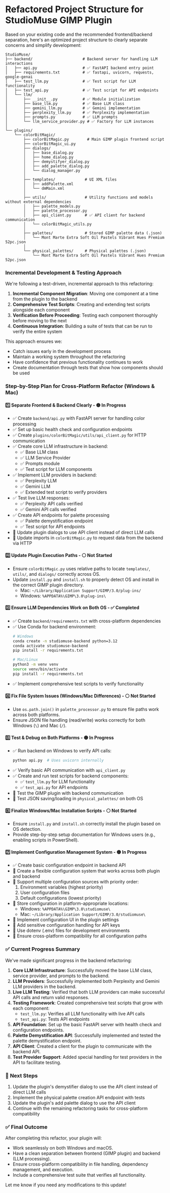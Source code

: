 # Refactored Project Structure for StudioMuse GIMP Plugin

Based on your existing code and the recommended frontend/backend separation, here's an optimized project structure to clearly separate concerns and simplify development:

```
StudioMuse/
├── backend/                      # Backend server for handling LLM interactions
│   ├── api.py                    # ✅ FastAPI backend entry point
│   ├── requirements.txt          # ✅ fastapi, uvicorn, requests, google-genai
│   ├── test_llm.py               # ✅ Test script for LLM functionality
│   ├── test_api.py               # ✅ Test script for API endpoints
│   └── llm/
│       ├── __init__.py           # ✅ Module initialization
│       ├── base_llm.py           # ✅ Base LLM class
│       ├── gemini_llm.py         # ✅ Gemini implementation
│       ├── perplexity_llm.py     # ✅ Perplexity implementation
│       ├── prompts.py            # ✅ LLM prompts
│       └── llm_service_provider.py # ✅ Factory for LLM instances
│
└── plugins/
    └── colorBitMagic/
        ├── colorBitMagic.py        # Main GIMP plugin frontend script
        ├── colorBitMagic_ui.py
        ├── dialogs/
        │   ├── base_dialog.py
        │   ├── home_dialog.py
        │   ├── demystifyer_dialog.py
        │   ├── add_palette_dialog.py
        │   └── dialog_manager.py
        │
        ├── templates/             # UI XML files
        │   ├── addPalette.xml
        │   └── dmMain.xml
        │
        ├── utils/                 # Utility functions and models without external dependencies
        │   ├── palette_models.py
        │   ├── palette_processor.py
        │   ├── api_client.py      # ✅ API client for backend communication
        │   └── colorBitMagic_utils.py
        │
        ├── palettes/              # Stored GIMP palette data (.json)
        │   └── Mont Marte Extra Soft Oil Pastels Vibrant Hues Premium 52pc.json
        │
        └── physical_palettes/     # Physical palettes (.json)
            └── Mont Marte Extra Soft Oil Pastels Vibrant Hues Premium 52pc.json
```

### Incremental Development & Testing Approach

We're following a test-driven, incremental approach to this refactoring:

1. **Incremental Component Migration**: Moving one component at a time from the plugin to the backend
2. **Comprehensive Test Scripts**: Creating and extending test scripts alongside each component
3. **Verification Before Proceeding**: Testing each component thoroughly before moving to the next
4. **Continuous Integration**: Building a suite of tests that can be run to verify the entire system

This approach ensures we:
- Catch issues early in the development process
- Maintain a working system throughout the refactoring
- Have confidence that previous functionality continues to work
- Create documentation through tests that show how components should be used

### Step-by-Step Plan for Cross-Platform Refactor (Windows & Mac)

#### 1️⃣ **Separate Frontend & Backend Clearly** - 🟡 In Progress

- ✅ Create `backend/api.py` with FastAPI server for handling color processing
- ✅ Set up basic health check and configuration endpoints
- ✅ Create `plugins/colorBitMagic/utils/api_client.py` for HTTP communication
- ✅ Create core LLM infrastructure in backend:
  - ✅ Base LLM class
  - ✅ LLM Service Provider
  - ✅ Prompts module
  - ✅ Test script for LLM components
- ✅ Implement LLM providers in backend:
  - ✅ Perplexity LLM
  - ✅ Gemini LLM
  - ✅ Extended test script to verify providers
- ✅ Test live LLM responses:
  - ✅ Perplexity API calls verified
  - ✅ Gemini API calls verified
- ✅ Create API endpoints for palette processing
  - ✅ Palette demystification endpoint
  - ✅ Test script for API endpoints
- 🔄 Update plugin dialogs to use API client instead of direct LLM calls
- 🔄 Update imports in `colorBitMagic.py` to request data from the backend via HTTP

#### 2️⃣ **Update Plugin Execution Paths** - ⚪ Not Started

- Ensure `colorBitMagic.py` uses relative paths to locate `templates/`, `utils/`, and `dialogs/` correctly across OS.
- Update `install.py` and `install.sh` to properly detect OS and install in the correct GIMP plugin directory.
  - Mac: `~/Library/Application Support/GIMP/3.0/plug-ins/`
  - Windows: `%APPDATA%\GIMP\3.0\plug-ins\`

#### 3️⃣ **Ensure LLM Dependencies Work on Both OS** - ✅ Completed

- ✅ Create `backend/requirements.txt` with cross-platform dependencies
- ✅ Use Conda for backend environment:
  ```sh
  # Windows
  conda create -n studiomuse-backend python=3.12
  conda activate studiomuse-backend
  pip install -r requirements.txt
  ```
  ```sh
  # Mac/Linux
  python3 -m venv venv
  source venv/bin/activate
  pip install -r requirements.txt
  ```
- ✅ Implement comprehensive test scripts to verify functionality

#### 4️⃣ **Fix File System Issues (Windows/Mac Differences)** - ⚪ Not Started

- Use `os.path.join()` in `palette_processor.py` to ensure file paths work across both platforms.
- Ensure JSON file handling (read/write) works correctly for both Windows (`\`) and Mac (`/`).

#### 5️⃣ **Test & Debug on Both Platforms** - 🟡 In Progress

- ✅ Run backend on Windows to verify API calls:
  ```sh
  python api.py  # Uses uvicorn internally
  ```
- ✅ Verify basic API communication with `api_client.py`
- ✅ Create and run test scripts for backend components:
  - ✅ `test_llm.py` for LLM functionality
  - ✅ `test_api.py` for API endpoints
- 🔄 Test the GIMP plugin with backend communication
- 🔄 Test JSON saving/loading in `physical_palettes/` on both OS

#### 6️⃣ **Finalize Windows/Mac Installation Scripts** - ⚪ Not Started

- Ensure `install.py` and `install.sh` correctly install the plugin based on OS detection.
- Provide step-by-step setup documentation for Windows users (e.g., enabling scripts in PowerShell).

#### 7️⃣ **Implement Configuration Management System** - 🟡 In Progress

- ✅ Create basic configuration endpoint in backend API
- 🔄 Create a flexible configuration system that works across both plugin and backend
- 🔄 Support multiple configuration sources with priority order:
  1. Environment variables (highest priority)
  2. User configuration files
  3. Default configurations (lowest priority)
- 🔄 Store configuration in platform-appropriate locations:
  - Windows: `%APPDATA%\GIMP\3.0\studiomuse\`
  - Mac: `~/Library/Application Support/GIMP/3.0/studiomuse\`
- 🔄 Implement configuration UI in the plugin settings
- 🔄 Add sensitive configuration handling for API keys
- 🔄 Use dotenv (.env) files for development environments
- 🔄 Ensure cross-platform compatibility for all configuration paths

### ✅ **Current Progress Summary**

We've made significant progress in the backend refactoring:

1. **Core LLM Infrastructure**: Successfully moved the base LLM class, service provider, and prompts to the backend.
2. **LLM Providers**: Successfully implemented both Perplexity and Gemini LLM providers in the backend.
3. **Live LLM Testing**: Verified that both LLM providers can make successful API calls and return valid responses.
4. **Testing Framework**: Created comprehensive test scripts that grow with each component:
   - `test_llm.py`: Verifies all LLM functionality with live API calls
   - `test_api.py`: Tests API endpoints
5. **API Foundation**: Set up the basic FastAPI server with health check and configuration endpoints.
6. **Palette Demystification API**: Successfully implemented and tested the palette demystification endpoint.
7. **API Client**: Created a client for the plugin to communicate with the backend API.
8. **Test Provider Support**: Added special handling for test providers in the API to facilitate testing.

### 🔄 **Next Steps**

1. Update the plugin's demystifier dialog to use the API client instead of direct LLM calls
2. Implement the physical palette creation API endpoint with tests
3. Update the plugin's add palette dialog to use the API client
4. Continue with the remaining refactoring tasks for cross-platform compatibility

### ✅ **Final Outcome**

After completing this refactor, your plugin will:

- Work seamlessly on both Windows and macOS.
- Have a clean separation between frontend (GIMP plugin) and backend (LLM processing).
- Ensure cross-platform compatibility in file handling, dependency management, and execution.
- Include a comprehensive test suite that verifies all functionality.

Let me know if you need any modifications to this update!

